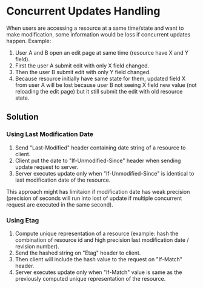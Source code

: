 # Concurrent Updates Handling
When users are accessing a resource at a same time/state and want to make modification, some information would be loss if concurrent updates happen. Example:

1. User A and B open an edit page at same time (resource have X and Y field).
2. First the user A submit edit with only X field changed.
3. Then the user B submit edit with only Y field changed.
4. Because resource initially have same state for them, updated field X from user A will be lost because user B not seeing X field new value (not reloading the edit page) but it still submit the edit with old resource state.

## Solution
### Using Last Modification Date
1. Send "Last-Modified" header containing date string of a resource to client.
2. Client put the date to "If-Unmodified-Since" header when sending update request to server.
3. Server executes update only when "If-Unmodified-Since" is identical to last modification date of the resource.

This approach might has limitaion if modification date has weak precision (precision of seconds will run into lost of update if multiple concurrent request are executed in the same second).

### Using Etag
1. Compute unique representation of a resource (example: hash the combination of resource id and high precision last modification date / revision number).
2. Send the hashed string on "Etag" header to client.
3. Then client will include the hash value to the request on "If-Match" header.
4. Server executes update only when "If-Match" value is same as the previously computed unique representation of the resource.
